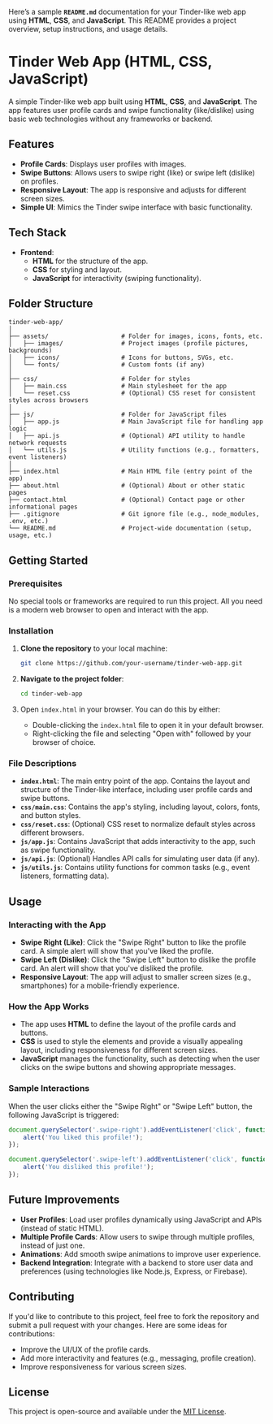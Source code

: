 Here’s a sample **`README.md`** documentation for your Tinder-like web app using **HTML**, **CSS**, and **JavaScript**. This README provides a project overview, setup instructions, and usage details.


# Tinder Web App (HTML, CSS, JavaScript)

A simple Tinder-like web app built using **HTML**, **CSS**, and **JavaScript**. The app features user profile cards and swipe functionality (like/dislike) using basic web technologies without any frameworks or backend.

## Features

- **Profile Cards**: Displays user profiles with images.
- **Swipe Buttons**: Allows users to swipe right (like) or swipe left (dislike) on profiles.
- **Responsive Layout**: The app is responsive and adjusts for different screen sizes.
- **Simple UI**: Mimics the Tinder swipe interface with basic functionality.

## Tech Stack

- **Frontend**: 
  - **HTML** for the structure of the app.
  - **CSS** for styling and layout.
  - **JavaScript** for interactivity (swiping functionality).

## Folder Structure

```
tinder-web-app/
│
├── assets/                    # Folder for images, icons, fonts, etc.
│   ├── images/                # Project images (profile pictures, backgrounds)
│   ├── icons/                 # Icons for buttons, SVGs, etc.
│   └── fonts/                 # Custom fonts (if any)
│
├── css/                       # Folder for styles
│   ├── main.css               # Main stylesheet for the app
│   └── reset.css              # (Optional) CSS reset for consistent styles across browsers
│
├── js/                        # Folder for JavaScript files
│   ├── app.js                 # Main JavaScript file for handling app logic
│   ├── api.js                 # (Optional) API utility to handle network requests
│   └── utils.js               # Utility functions (e.g., formatters, event listeners)
│
├── index.html                 # Main HTML file (entry point of the app)
├── about.html                 # (Optional) About or other static pages
├── contact.html               # (Optional) Contact page or other informational pages
├── .gitignore                 # Git ignore file (e.g., node_modules, .env, etc.)
└── README.md                  # Project-wide documentation (setup, usage, etc.)
```

## Getting Started

### Prerequisites

No special tools or frameworks are required to run this project. All you need is a modern web browser to open and interact with the app.

### Installation

1. **Clone the repository** to your local machine:

   ```bash
   git clone https://github.com/your-username/tinder-web-app.git
   ```

2. **Navigate to the project folder**:

   ```bash
   cd tinder-web-app
   ```

3. Open `index.html` in your browser. You can do this by either:
   - Double-clicking the `index.html` file to open it in your default browser.
   - Right-clicking the file and selecting "Open with" followed by your browser of choice.

### File Descriptions

- **`index.html`**: The main entry point of the app. Contains the layout and structure of the Tinder-like interface, including user profile cards and swipe buttons.
- **`css/main.css`**: Contains the app's styling, including layout, colors, fonts, and button styles.
- **`css/reset.css`**: (Optional) CSS reset to normalize default styles across different browsers.
- **`js/app.js`**: Contains JavaScript that adds interactivity to the app, such as swipe functionality.
- **`js/api.js`**: (Optional) Handles API calls for simulating user data (if any).
- **`js/utils.js`**: Contains utility functions for common tasks (e.g., event listeners, formatting data).

## Usage

### Interacting with the App

- **Swipe Right (Like)**: Click the "Swipe Right" button to like the profile card. A simple alert will show that you've liked the profile.
- **Swipe Left (Dislike)**: Click the "Swipe Left" button to dislike the profile card. An alert will show that you've disliked the profile.
- **Responsive Layout**: The app will adjust to smaller screen sizes (e.g., smartphones) for a mobile-friendly experience.

### How the App Works

- The app uses **HTML** to define the layout of the profile cards and buttons.
- **CSS** is used to style the elements and provide a visually appealing layout, including responsiveness for different screen sizes.
- **JavaScript** manages the functionality, such as detecting when the user clicks on the swipe buttons and showing appropriate messages.

### Sample Interactions

When the user clicks either the "Swipe Right" or "Swipe Left" button, the following JavaScript is triggered:

```javascript
document.querySelector('.swipe-right').addEventListener('click', function() {
    alert('You liked this profile!');
});

document.querySelector('.swipe-left').addEventListener('click', function() {
    alert('You disliked this profile!');
});
```

## Future Improvements

- **User Profiles**: Load user profiles dynamically using JavaScript and APIs (instead of static HTML).
- **Multiple Profile Cards**: Allow users to swipe through multiple profiles, instead of just one.
- **Animations**: Add smooth swipe animations to improve user experience.
- **Backend Integration**: Integrate with a backend to store user data and preferences (using technologies like Node.js, Express, or Firebase).

## Contributing

If you'd like to contribute to this project, feel free to fork the repository and submit a pull request with your changes. Here are some ideas for contributions:
- Improve the UI/UX of the profile cards.
- Add more interactivity and features (e.g., messaging, profile creation).
- Improve responsiveness for various screen sizes.

## License

This project is open-source and available under the [MIT License](LICENSE).


